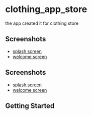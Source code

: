 # clothing_app_store

the app created it for clothing store 

## Screenshots
- [splash screen](assets/screenshots/splash.jpg)
- [welcome screen](assets/screenshots/welcome.jpg)

## Screenshots
- [splash screen](assets/screenshots/splash.jpg)
- [welcome screen](assets/screenshots/welcome.jpg)

## Getting Started

